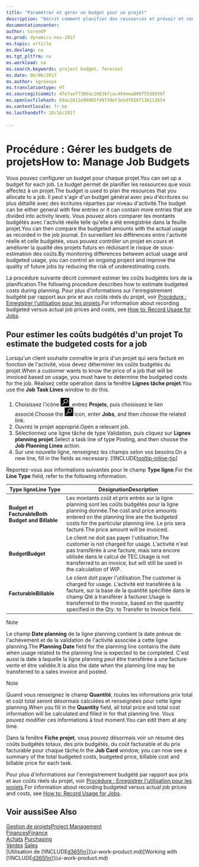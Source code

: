 ```yaml
---
title: "Paramétrer et gérer un budget pour un projet"
description: "Décrit comment planifier des ressources et prévoir et contrôler les coûts d'un projet en définissant un budget pour chaque projet."
documentationcenter: 
author: SorenGP
ms.prod: dynamics-nav-2017
ms.topic: article
ms.devlang: na
ms.tgt_pltfrm: na
ms.workload: na
ms.search.keywords: project budget, forecast
ms.date: 06/06/2017
ms.author: sgroespe
ms.translationtype: HT
ms.sourcegitcommit: 4fefaef7380ac10836fcac404eea006f55d8556f
ms.openlocfilehash: 69ac2811e90985f49739ef3e5df020f136112654
ms.contentlocale: fr-be
ms.lasthandoff: 10/16/2017

---
```

# <a name="how-to-manage-job-budgets"></a><span data-ttu-id="482c5-103">Procédure : Gérer les budgets de projets</span><span class="sxs-lookup"><span data-stu-id="482c5-103">How to: Manage Job Budgets</span></span>
<span data-ttu-id="482c5-104">Vous pouvez configurer un budget pour chaque projet.</span><span class="sxs-lookup"><span data-stu-id="482c5-104">You can set up a budget for each job.</span></span> <span data-ttu-id="482c5-105">Le budget permet de planifier les ressources que vous affectez à un projet.</span><span class="sxs-lookup"><span data-stu-id="482c5-105">The budget is used to plan the resources that you allocate to a job.</span></span> <span data-ttu-id="482c5-106">Il peut s'agir d'un budget général avec peu d'écritures ou plus détaillé avec des écritures réparties par niveau d'activité.</span><span class="sxs-lookup"><span data-stu-id="482c5-106">The budget can be either general with few entries or it can contain more entries that are divided into activity levels.</span></span> <span data-ttu-id="482c5-107">Vous pouvez alors comparer les montants budgétés avec l'activité réelle telle qu'elle a été enregistrée dans la feuille projet.</span><span class="sxs-lookup"><span data-stu-id="482c5-107">You can then compare the budgeted amounts with the actual usage as recorded in the job journal.</span></span> <span data-ttu-id="482c5-108">En surveillant les différences entre l'activité réelle et celle budgétée, vous pouvez contrôler un projet en cours et améliorer la qualité des projets futurs en réduisant le risque de sous-estimation des coûts.</span><span class="sxs-lookup"><span data-stu-id="482c5-108">By monitoring differences between actual usage and budgeted usage, you can control an ongoing project and improve the quality of future jobs by reducing the risk of underestimating costs.</span></span>

<span data-ttu-id="482c5-109">La procédure suivante décrit comment estimer les coûts budgétés lors de la planification.</span><span class="sxs-lookup"><span data-stu-id="482c5-109">The following procedure describes how to estimate budgeted costs during planning.</span></span> <span data-ttu-id="482c5-110">Pour plus d'informations sur l'enregistrement budgété par rapport aux prix et aux coûts réels du projet, voir [Procédure : Enregistrer l'utilisation pour les projets](projects-how-record-job-usage.md).</span><span class="sxs-lookup"><span data-stu-id="482c5-110">For information about recording budgeted versus actual job prices and costs, see [How to: Record Usage for Jobs](projects-how-record-job-usage.md).</span></span>  

## <span data-ttu-id="482c5-111"><a name="JobBudgetCosts"></a> Pour estimer les coûts budgétés d'un projet</span><span class="sxs-lookup"><span data-stu-id="482c5-111"><a name="JobBudgetCosts"></a> To estimate the budgeted costs for a job</span></span>
<span data-ttu-id="482c5-112">Lorsqu'un client souhaite connaître le prix d'un projet qui sera facturé en fonction de l'activité, vous devez déterminer les coûts budgétés du projet.</span><span class="sxs-lookup"><span data-stu-id="482c5-112">When a customer wants to know the price of a job that will be invoiced based on usage, you must have to determine the budgeted costs for the job.</span></span> <span data-ttu-id="482c5-113">Réalisez cette opération dans la fenêtre **Lignes tâche projet**.</span><span class="sxs-lookup"><span data-stu-id="482c5-113">You use the **Job Task Lines** window to do this.</span></span>

1. <span data-ttu-id="482c5-114">Choisissez l'icône ![Page ou état pour la recherche](media/ui-search/search_small.png "Page ou état pour la recherche"), entrez **Projets**, puis choisissez le lien associé.</span><span class="sxs-lookup"><span data-stu-id="482c5-114">Choose the ![Search for Page or Report](media/ui-search/search_small.png "Search for Page or Report icon") icon, enter **Jobs**, and then choose the related link.</span></span>  
2. <span data-ttu-id="482c5-115">Ouvrez le projet approprié.</span><span class="sxs-lookup"><span data-stu-id="482c5-115">Open a relevant job.</span></span>
3. <span data-ttu-id="482c5-116">Sélectionnez une ligne tâche de type Validation, puis cliquez sur **Lignes planning projet**.</span><span class="sxs-lookup"><span data-stu-id="482c5-116">Select a task line of type Posting, and then choose the **Job Planning Lines** action.</span></span>
4. <span data-ttu-id="482c5-117">Sur une nouvelle ligne, renseignez les champs selon vos besoins.</span><span class="sxs-lookup"><span data-stu-id="482c5-117">On a new line, fill in the fields as necessary.</span></span> [!INCLUDE[tooltip-inline-tip](includes/tooltip-inline-tip_md.md)]   

<span data-ttu-id="482c5-118">Reportez-vous aux informations suivantes pour le champ **Type ligne**.</span><span class="sxs-lookup"><span data-stu-id="482c5-118">For the **Line Type** field, refer to the following information.</span></span>  

| <span data-ttu-id="482c5-119">Type ligne</span><span class="sxs-lookup"><span data-stu-id="482c5-119">Line Type</span></span> | <span data-ttu-id="482c5-120">Désignation</span><span class="sxs-lookup"><span data-stu-id="482c5-120">Description</span></span> |
| --- | --- |
| <span data-ttu-id="482c5-121">**Budget et Facturable**</span><span class="sxs-lookup"><span data-stu-id="482c5-121">**Both Budget and Billable**</span></span> |<span data-ttu-id="482c5-122">Les montants coût et prix entrés sur la ligne planning sont les coûts budgétés pour la ligne planning donnée.</span><span class="sxs-lookup"><span data-stu-id="482c5-122">The cost and price amounts entered on the planning line are the budgeted costs for the particular planning line.</span></span> <span data-ttu-id="482c5-123">Le prix sera facturé.</span><span class="sxs-lookup"><span data-stu-id="482c5-123">The price amount will be invoiced.</span></span> |
| <span data-ttu-id="482c5-124">**Budget**</span><span class="sxs-lookup"><span data-stu-id="482c5-124">**Budget**</span></span> |<span data-ttu-id="482c5-125">Le client ne doit pas payer l'utilisation.</span><span class="sxs-lookup"><span data-stu-id="482c5-125">The customer is not charged for usage.</span></span> <span data-ttu-id="482c5-126">L'activité n'est pas transférée à une facture, mais sera encore utilisée dans le calcul de TEC.</span><span class="sxs-lookup"><span data-stu-id="482c5-126">Usage is not transferred to an invoice, but will still be used in the calculation of WIP.</span></span> |
| <span data-ttu-id="482c5-127">**Facturable**</span><span class="sxs-lookup"><span data-stu-id="482c5-127">**Billable**</span></span> |<span data-ttu-id="482c5-128">Le client doit payer l'utilisation.</span><span class="sxs-lookup"><span data-stu-id="482c5-128">The customer is charged for usage.</span></span> <span data-ttu-id="482c5-129">L'activité est transférée à la facture, sur la base de la quantité spécifiée dans le champ Qté à transférer à facturer.</span><span class="sxs-lookup"><span data-stu-id="482c5-129">Usage is transferred to the invoice, based on the quantity specified in the Qty. to Transfer to Invoice field.</span></span> |

> [!NOTE]  
>   <span data-ttu-id="482c5-130">Le champ **Date planning** de la ligne planning contient la date prévue de l'achèvement et de la validation de l'activité associée à cette ligne planning.</span><span class="sxs-lookup"><span data-stu-id="482c5-130">The **Planning Date** field for the planning line contains the date when usage related to the planning line is expected to be completed.</span></span> <span data-ttu-id="482c5-131">C'est aussi la date à laquelle la ligne planning peut être transférée à une facture vente et être validée.</span><span class="sxs-lookup"><span data-stu-id="482c5-131">It is also the date when the planning line may be transferred to a sales invoice and posted.</span></span>  

> [!NOTE]  
>   <span data-ttu-id="482c5-132">Quand vous renseignez le champ **Quantité**, toutes les informations prix total et coût total seront désormais calculées et renseignées pour cette ligne planning.</span><span class="sxs-lookup"><span data-stu-id="482c5-132">When you fill in the **Quantity** field, all total price and total cost information will be calculated and filled in for that planning line.</span></span> <span data-ttu-id="482c5-133">Vous pouvez modifier ces informations à tout moment.</span><span class="sxs-lookup"><span data-stu-id="482c5-133">You can edit them at any time.</span></span>

<span data-ttu-id="482c5-134">Dans la fenêtre **Fiche projet**, vous pouvez désormais voir un résumé des coûts budgétés totaux, des prix budgétés, du coût facturable et du prix facturable pour chaque tâche.</span><span class="sxs-lookup"><span data-stu-id="482c5-134">In the **Job Card** window, you can now see a summary of the total budgeted costs, budgeted price, billable cost and billable price for each task.</span></span>

<span data-ttu-id="482c5-135">Pour plus d'informations sur l'enregistrement budgété par rapport aux prix et aux coûts réels du projet, voir [Procédure : Enregistrer l'utilisation pour les projets](projects-how-record-job-usage.md).</span><span class="sxs-lookup"><span data-stu-id="482c5-135">For information about recording budgeted versus actual job prices and costs, see [How to: Record Usage for Jobs](projects-how-record-job-usage.md).</span></span>

## <a name="see-also"></a><span data-ttu-id="482c5-136">Voir aussi</span><span class="sxs-lookup"><span data-stu-id="482c5-136">See Also</span></span>
[<span data-ttu-id="482c5-137">Gestion de projets</span><span class="sxs-lookup"><span data-stu-id="482c5-137">Project Management</span></span>](projects-manage-projects.md)  
[<span data-ttu-id="482c5-138">Finances</span><span class="sxs-lookup"><span data-stu-id="482c5-138">Finance</span></span>](finance.md)  
<span data-ttu-id="482c5-139">[Achats](purchasing-manage-purchasing.md)       </span><span class="sxs-lookup"><span data-stu-id="482c5-139">[Purchasing](purchasing-manage-purchasing.md)       </span></span>  
<span data-ttu-id="482c5-140">[Ventes](sales-manage-sales.md)    </span><span class="sxs-lookup"><span data-stu-id="482c5-140">[Sales](sales-manage-sales.md)    </span></span>  
<span data-ttu-id="482c5-141">[Utilisation de [!INCLUDE[d365fin](includes/d365fin_md.md)]](ui-work-product.md)</span><span class="sxs-lookup"><span data-stu-id="482c5-141">[Working with [!INCLUDE[d365fin](includes/d365fin_md.md)]](ui-work-product.md)</span></span>  

